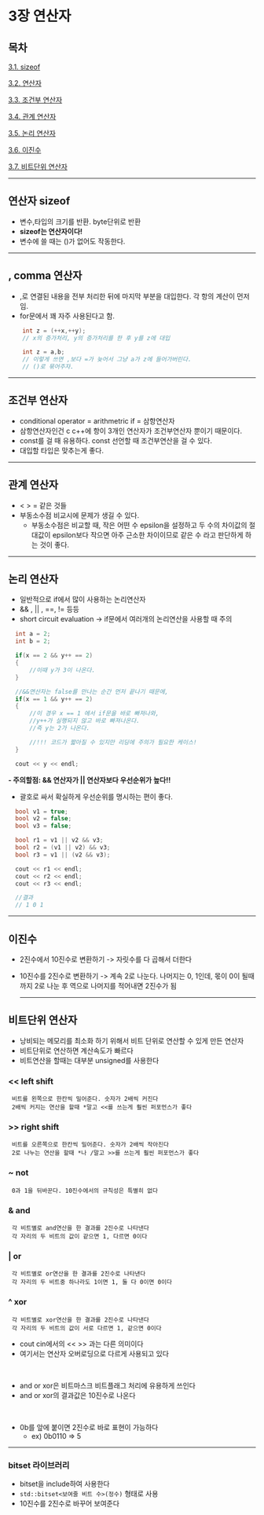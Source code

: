 # 3장 연산자

## 목차

[3.1. sizeof](#1)

[3.2. 연산자](#2)

[3.3. 조건부 연산자](#3)

[3.4. 관계 연산자](#4)

[3.5. 논리 연산자](#5)

[3.6. 이진수](#6)

[3.7. 비트단위 연산자](#7)




********
<div id ="1"></div>

## 연산자 sizeof
- 변수,타입의 크기를 반환. byte단위로 반환
- **sizeof는 연산자이다!**
- 변수에 쓸 때는 ()가 없어도 작동한다.


********
<div id ="2"></div>

## , comma 연산자

- ,로 연결된 내용을 전부 처리한 뒤에 마지막 부분을 대입한다. 각 항의 계산이 먼저임.
- for문에서 꽤 자주 사용된다고 함.

``` c++
    int z = (++x,++y); 
    // x의 증가처리, y의 증가처리를 한 후 y를 z에 대입

    int z = a,b; 
    // 이렇게 쓰면 ,보다 =가 늦어서 그냥 a가 z에 들어가버린다. 
    // ()로 묶어주자.
  ```
  
******** 
<div id ="3"></div>

## 조건부 연산자

- conditional operator = arithmetric if = 삼항연산자
- 삼항연산자인건 c c++에 항이 3개인 연산자가 조건부연산자 뿐이기 때문이다.
- const를 걸 때 유용하다. const 선언할 때 조건부연산을 걸 수 있다.
- 대입할 타입은 맞추는게 좋다.


********
<div id ="4"></div>

## 관계 연산자

- < > = 같은 것들
- 부동소수점 비교시에 문제가 생길 수 있다.
  - 부동소수점은 비교할 때, 작은 어떤 수 epsilon을 설정하고 두 수의 차이값의 절대값이 epsilon보다 작으면 아주 근소한 차이이므로 같은 수 라고 판단하게 하는 것이 좋다.
  
********
<div id ="5"></div>

## 논리 연산자

-  일반적으로 if에서 많이 사용하는 논리연산자
-  && , || , ==, != 등등 
-  short circuit evaluation -> if문에서 여러개의 논리연산을 사용할 때 주의
  
  ``` c++
    int a = 2;
    int b = 2;

    if(x == 2 && y++ == 2)
    {
        //이때 y가 3이 나온다.
    }

    //&&연산자는 false를 만나는 순간 먼저 끝나기 때문에,
    if(x == 1 && y++ == 2)
    {
        //이 경우 x == 1 에서 if문을 바로 빠져나와,
        //y++가 실행되지 않고 바로 빠져나온다.
        //즉 y는 2가 나온다.

        //!!! 코드가 짧아질 수 있지만 리딩에 주의가 필요한 케이스!
    }

    cout << y << endl;
  ```

  **- 주의할점: && 연산자가 || 연산자보다 우선순위가 높다!!**
  - 괄호로 싸서 확실하게 우선순위를 명시하는 편이 좋다. 
  ``` c++
    bool v1 = true;
    bool v2 = false;
    bool v3 = false;

    bool r1 = v1 || v2 && v3;
    bool r2 = (v1 || v2) && v3;
    bool r3 = v1 || (v2 && v3);

    cout << r1 << endl;
    cout << r2 << endl;
    cout << r3 << endl;

    //결과 
    // 1 0 1 

  ```
********
<div id ="6"></div>

## 이진수
- 2진수에서 10진수로 변환하기 -> 자릿수를 다 곱해서 더한다
- 10진수를 2진수로 변환하기 -> 계속 2로 나눈다. 나머지는 0, 1인데, 몫이 0이 될때까지 2로 나눈 후 역으로 나머지를 적어내면 2진수가 됨
 
  ********
<div id ="7"></div>

## 비트단위 연산자 
 - 낭비되는 메모리를 최소화 하기 위해서 비트 단위로 연산할 수 있게 만든 연산자
 - 비트단위로 연산하면 계산속도가 빠르다
 - 비트연산을 할때는 대부분 unsigned를 사용한다
  
  ### **<<** left shift 
     비트를 왼쪽으로 한칸씩 밀어준다. 숫자가 2배씩 커진다
     2배씩 커지는 연산을 할때 *말고 <<를 쓰는게 훨씬 퍼포먼스가 좋다

  ### **>>** right shift    
     비트를 오른쪽으로 한칸씩 밀어준다. 숫자가 2배씩 작아진다
     2로 나누는 연산을 할때 *나 /말고 >>를 쓰는게 훨씬 퍼포먼스가 좋다

  ### **~**  not
     0과 1을 뒤바꾼다. 10진수에서의 규칙성은 특별히 없다

  ### **&**  and
     각 비트별로 and연산을 한 결과를 2진수로 나타낸다
     각 자리의 두 비트의 값이 같으면 1, 다르면 0이다 

  ### **|**  or
     각 비트별로 or연산을 한 결과를 2진수로 나타낸다
     각 자리의 두 비트중 하나라도 1이면 1, 둘 다 0이면 0이다

  ### **^**  xor
     각 비트별로 xor연산을 한 결과를 2진수로 나타낸다
     각 자리의 두 비트의 값이 서로 다르면 1, 같으면 0이다 


  - cout cin에서의 << >> 과는 다른 의미이다
  - 여기서는 연산자 오버로딩으로 다르게 사용되고 있다
   
  <br>

  - and or xor은 비트마스크 비트플래그 처리에 유용하게 쓰인다
  - and or xor의 결과값은 10진수로 나온다 

  <br>

  - 0b를 앞에 붙이면 2진수로 바로 표현이 가능하다 
    - ex) 0b0110 => 5

******

### bitset 라이브러리 
- bitset을 include하여 사용한다
- `std::bitset<보여줄 비트 수>(정수)` 형태로 사용
- 10진수를 2진수로 바꾸어 보여준다


